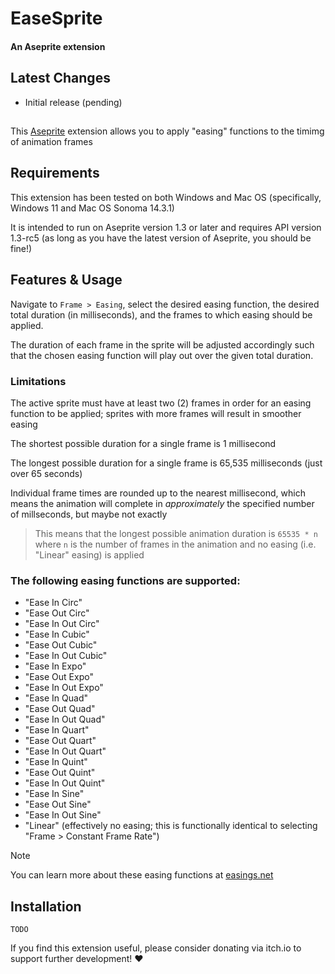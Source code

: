 # EaseSprite

#### An Aseprite extension
<!-- *current release: [v1.0.0](https://sudo-whoami.itch.io/EaseSprite)* -->

## Latest Changes
- Initial release (pending)

##
This [Aseprite](https://aseprite.org) extension allows you to apply "easing" functions to the timimg of animation frames

## Requirements

This extension has been tested on both Windows and Mac OS (specifically, Windows 11 and Mac OS Sonoma 14.3.1)

It is intended to run on Aseprite version 1.3 or later and requires API version 1.3-rc5 (as long as you have the latest version of Aseprite, you should be fine!)

## Features & Usage

Navigate to `Frame > Easing`, select the desired easing function, the desired total duration (in milliseconds), and the frames to which easing should be applied.

The duration of each frame in the sprite will be adjusted accordingly such that the chosen easing function will play out over the given total duration.

### Limitations

The active sprite must have at least two (2) frames in order for an easing function to be applied; sprites with more frames will result in smoother easing

The shortest possible duration for a single frame is 1 millisecond

The longest possible duration for a single frame is 65,535 milliseconds (just over 65 seconds)

Individual frame times are rounded up to the nearest millisecond, which means the animation will complete in *approximately* the specified number of millseconds, but maybe not exactly

> This means that the longest possible animation duration is `65535 * n` where `n` is the number of frames in the animation and no easing (i.e. "Linear" easing) is applied

### The following easing functions are supported:
- "Ease In Circ"
- "Ease Out Circ"
- "Ease In Out Circ"
- "Ease In Cubic"
- "Ease Out Cubic"
- "Ease In Out Cubic"
- "Ease In Expo"
- "Ease Out Expo"
- "Ease In Out Expo"
- "Ease In Quad"
- "Ease Out Quad"
- "Ease In Out Quad"
- "Ease In Quart"
- "Ease Out Quart"
- "Ease In Out Quart"
- "Ease In Quint"
- "Ease Out Quint"
- "Ease In Out Quint"
- "Ease In Sine"
- "Ease Out Sine"
- "Ease In Out Sine"
- "Linear" (effectively no easing; this is functionally identical to selecting "Frame > Constant Frame Rate")

> [!NOTE]
> You can learn more about these easing functions at [easings.net](https://easings.net)

## Installation
```
TODO
```
<!-- You can download this extension from [itch.io](https://sudo-whoami.itch.io/EaseSprite) as a "pay what you want" tool -->

If you find this extension useful, please consider donating via itch.io to support further development! &hearts;
